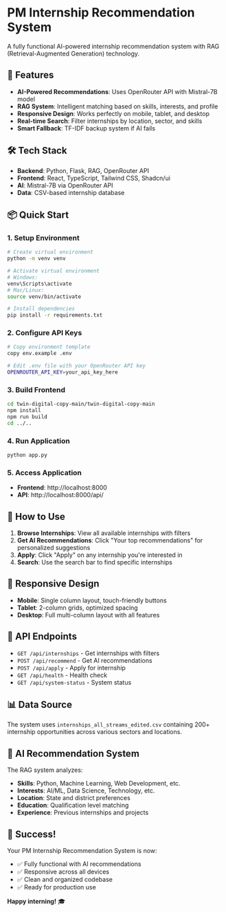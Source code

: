# PM Internship Recommendation System

A fully functional AI-powered internship recommendation system with RAG (Retrieval-Augmented Generation) technology.

## 🚀 Features

- **AI-Powered Recommendations**: Uses OpenRouter API with Mistral-7B model
- **RAG System**: Intelligent matching based on skills, interests, and profile
- **Responsive Design**: Works perfectly on mobile, tablet, and desktop
- **Real-time Search**: Filter internships by location, sector, and skills
- **Smart Fallback**: TF-IDF backup system if AI fails

## 🛠️ Tech Stack

- **Backend**: Python, Flask, RAG, OpenRouter API
- **Frontend**: React, TypeScript, Tailwind CSS, Shadcn/ui
- **AI**: Mistral-7B via OpenRouter API
- **Data**: CSV-based internship database

## 📦 Quick Start

### 1. Setup Environment

```bash
# Create virtual environment
python -m venv venv

# Activate virtual environment
# Windows:
venv\Scripts\activate
# Mac/Linux:
source venv/bin/activate

# Install dependencies
pip install -r requirements.txt
```

### 2. Configure API Keys

```bash
# Copy environment template
copy env.example .env

# Edit .env file with your OpenRouter API key
OPENROUTER_API_KEY=your_api_key_here
```

### 3. Build Frontend

```bash
cd twin-digital-copy-main/twin-digital-copy-main
npm install
npm run build
cd ../..
```

### 4. Run Application

```bash
python app.py
```

### 5. Access Application

- **Frontend**: http://localhost:8000
- **API**: http://localhost:8000/api/

## 🎯 How to Use

1. **Browse Internships**: View all available internships with filters
2. **Get AI Recommendations**: Click "Your top recommendations" for personalized suggestions
3. **Apply**: Click "Apply" on any internship you're interested in
4. **Search**: Use the search bar to find specific internships

## 📱 Responsive Design

- **Mobile**: Single column layout, touch-friendly buttons
- **Tablet**: 2-column grids, optimized spacing
- **Desktop**: Full multi-column layout with all features

## 🔧 API Endpoints

- `GET /api/internships` - Get internships with filters
- `POST /api/recommend` - Get AI recommendations
- `POST /api/apply` - Apply for internship
- `GET /api/health` - Health check
- `GET /api/system-status` - System status

## 📊 Data Source

The system uses `internships_all_streams_edited.csv` containing 200+ internship opportunities across various sectors and locations.

## 🤖 AI Recommendation System

The RAG system analyzes:

- **Skills**: Python, Machine Learning, Web Development, etc.
- **Interests**: AI/ML, Data Science, Technology, etc.
- **Location**: State and district preferences
- **Education**: Qualification level matching
- **Experience**: Previous internships and projects

## 🎉 Success!

Your PM Internship Recommendation System is now:

- ✅ Fully functional with AI recommendations
- ✅ Responsive across all devices
- ✅ Clean and organized codebase
- ✅ Ready for production use

**Happy interning!** 🎓
